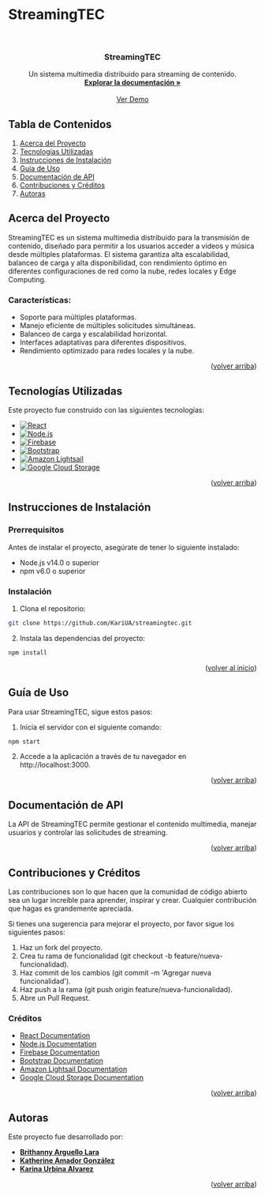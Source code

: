 # StreamingTEC

<a id="readme-top"></a>

<!-- PROJECT HEADER -->
<br />
<div align="center">
 <!--  <a href="https://github.com/your_username/streamingtec">
    <img src="images/logo.png" alt="Logo" width="80" height="80">
  </a>
  -->
  
  <h3 align="center">StreamingTEC</h3>

  <p align="center">
    Un sistema multimedia distribuido para streaming de contenido.
    <br />
    <a href="https://github.com/your_username/streamingtec"><strong>Explorar la documentación »</strong></a>
    <br />
    <br />
    <a href="https://github.com/your_username/streamingtec">Ver Demo</a>
  </p>
</div>


## Tabla de Contenidos

1. <a href="#about-the-project">Acerca del Proyecto</a>
2. <a href="#built-with">Tecnologías Utilizadas</a>
3. <a href="#getting-started">Instrucciones de Instalación</a>
4. <a href="#usage">Guía de Uso</a>
5. <a href="#api">Documentación de API</a>
6. <a href="#credits">Contribuciones y Créditos</a>
7. <a href="#authors">Autoras</a>


<!-- ABOUT THE PROJECT -->
## Acerca del Proyecto

StreamingTEC es un sistema multimedia distribuido para la transmisión de contenido, diseñado para permitir a los usuarios acceder a vídeos y música desde múltiples plataformas. El sistema garantiza alta escalabilidad, balanceo de carga y alta disponibilidad, con rendimiento óptimo en diferentes configuraciones de red como la nube, redes locales y Edge Computing.

### Características:
* Soporte para múltiples plataformas.
* Manejo eficiente de múltiples solicitudes simultáneas.
* Balanceo de carga y escalabilidad horizontal.
* Interfaces adaptativas para diferentes dispositivos.
* Rendimiento optimizado para redes locales y la nube.

<p align="right">(<a href="#readme-top">volver arriba</a>)</p>


<!-- BUILT WITH -->
## Tecnologías Utilizadas

Este proyecto fue construido con las siguientes tecnologías:

* [![React][React.js]][React-url]
* [![Node.js][Node.js]][Nodejs-url]
* [![Firebase][Firebase]][Firebase-url]
* [![Bootstrap][Bootstrap]][Bootstrap-url]
* [![Amazon Lightsail][Lightsail]][Lightsail-url]
* [![Google Cloud Storage][GCP]][GCP-url]
<p align="right">(<a href="#readme-top">volver arriba</a>)</p>


<!-- GETTING STARTED -->
## Instrucciones de Instalación

### Prerrequisitos

Antes de instalar el proyecto, asegúrate de tener lo siguiente instalado:

* Node.js v14.0 o superior
* npm v6.0 o superior
### Instalación
1. Clona el repositorio:
 ```sh
 git clone https://github.com/KariUA/streamingtec.git
 ```
2. Instala las dependencias del proyecto:
 ```sh
 npm install
 ```


<p align="right">(<a href="#readme-top">volver al inicio</a>)</p>

<!-- USAGE -->
## Guía de Uso
Para usar StreamingTEC, sigue estos pasos:

1. Inicia el servidor con el siguiente comando:
 ```sh
 npm start
 ```

2. Accede a la aplicación a través de tu navegador en http://localhost:3000.

<p align="right">(<a href="#readme-top">volver arriba</a>)</p>

<!-- API -->
## Documentación de API
La API de StreamingTEC permite gestionar el contenido multimedia, manejar usuarios y controlar las solicitudes de streaming.
<!--
Endpoints principales:
GET /api/content: Devuelve una lista del contenido disponible.
POST /api/upload: Sube un nuevo archivo multimedia.
PUT /api/content/:id: Actualiza los metadatos de un archivo multimedia.
DELETE /api/content/:id: Elimina un archivo multimedia.
-->
<p align="right">(<a href="#readme-top">volver arriba</a>)</p>

<!-- CREDITS -->
## Contribuciones y Créditos
Las contribuciones son lo que hacen que la comunidad de código abierto sea un lugar increíble para aprender, inspirar y crear. Cualquier contribución que hagas es grandemente apreciada.

Si tienes una sugerencia para mejorar el proyecto, por favor sigue los siguientes pasos:

1. Haz un fork del proyecto.
2. Crea tu rama de funcionalidad (git checkout -b feature/nueva-funcionalidad).
3. Haz commit de los cambios (git commit -m 'Agregar nueva funcionalidad').
4. Haz push a la rama (git push origin feature/nueva-funcionalidad).
5. Abre un Pull Request.
   
### Créditos
* [React Documentation](https://reactjs.org/docs/getting-started.html)
* [Node.js Documentation](https://nodejs.org/en/docs/)
* [Firebase Documentation](https://firebase.google.com/docs)
* [Bootstrap Documentation](https://getbootstrap.com/docs/)
* [Amazon Lightsail Documentation](https://aws.amazon.com/documentation/lightsail/)
* [Google Cloud Storage Documentation](https://cloud.google.com/storage/docs)
<p align="right">(<a href="#readme-top">volver arriba</a>)</p> 

<!-- AUTHORS -->
## Autoras

Este proyecto fue desarrollado por:

- **[Brithanny Arguello Lara](https://github.com/usuario1)**
- **[Katherine Amador González](https://github.com/usuario2)** 
- **[Karina Urbina Alvarez](https://github.com/usuario3)** 


<p align="right">(<a href="#readme-top">volver arriba</a>)</p>


<!-- MARKDOWN LINKS & IMAGES -->
[React.js]: https://img.shields.io/badge/React-20232A?style=for-the-badge&logo=react&logoColor=61DAFB
[React-url]: https://reactjs.org/
[Node.js]: https://img.shields.io/badge/Node.js-43853D?style=for-the-badge&logo=node.js&logoColor=white
[Nodejs-url]: https://nodejs.org/
[Firebase]: https://img.shields.io/badge/Firebase-FFCA28?style=for-the-badge&logo=firebase&logoColor=white
[Firebase-url]: https://firebase.google.com/
[Bootstrap]: https://img.shields.io/badge/Bootstrap-563D7C?style=for-the-badge&logo=bootstrap&logoColor=white
[Bootstrap-url]: https://getbootstrap.com/
[GCP]: https://img.shields.io/badge/Google%20Cloud%20Storage-4285F4?style=for-the-badge&logo=google-cloud&logoColor=white
[GCP-url]: https://cloud.google.com/storage
[Lightsail]: https://img.shields.io/badge/Amazon%20Lightsail-232F3E?style=for-the-badge&logo=amazon-aws&logoColor=FF9900
[Lightsail-url]: https://aws.amazon.com/lightsail/
